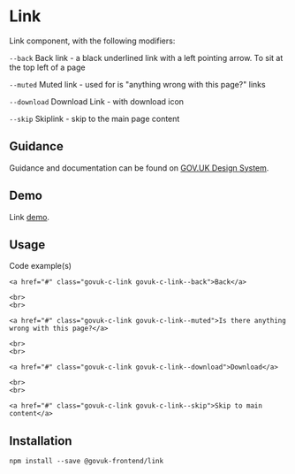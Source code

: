 # Link

Link component, with the following modifiers:

`--back`
Back link - a black underlined link with a left pointing arrow. To sit at the top left of a page

`--muted`
Muted link - used for is "anything wrong with this page?" links

`--download`
Download Link - with download icon

`--skip`
Skiplink - skip to the main page content


## Guidance

Guidance and documentation can be found on [GOV.UK Design System](linkgoeshere).

## Demo

Link [demo](http://govuk-frontend.herokuapp.com/components/link/index.html).

## Usage

Code example(s)

```
<a href="#" class="govuk-c-link govuk-c-link--back">Back</a>

<br>
<br>

<a href="#" class="govuk-c-link govuk-c-link--muted">Is there anything wrong with this page?</a>

<br>
<br>

<a href="#" class="govuk-c-link govuk-c-link--download">Download</a>

<br>
<br>

<a href="#" class="govuk-c-link govuk-c-link--skip">Skip to main content</a>

```


## Installation

```
npm install --save @govuk-frontend/link
```

